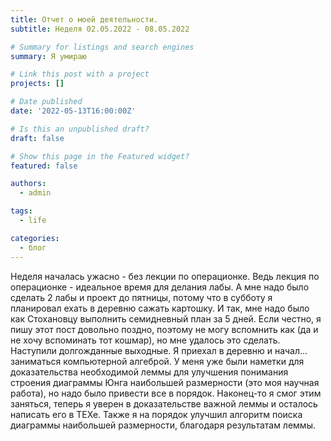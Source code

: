 ```yaml
---
title: Отчет о моей деятельности.
subtitle: Неделя 02.05.2022 - 08.05.2022

# Summary for listings and search engines
summary: Я умираю

# Link this post with a project
projects: []

# Date published
date: '2022-05-13T16:00:00Z'

# Is this an unpublished draft?
draft: false

# Show this page in the Featured widget?
featured: false

authors:
  - admin

tags:
  - life

categories:
  - блог
---
```


Неделя началась ужасно - без лекции по операционке. Ведь лекция по операционке - идеальное время для делания лабы. А мне надо было сделать 2 лабы и проект до пятницы, потому что в субботу я планировал ехать в деревню сажать картошку.
И так, мне надо было как Стохановцу выполнить семидневный план за 5 дней. Если честно, я пишу этот пост довольно поздно, поэтому не могу вспомнить как (да и не хочу вспоминать тот кошмар), но мне удалось это сделать.
Наступили долгожданные выходные. Я приехал в деревню и начал... заниматься компьютерной алгеброй. У меня уже были наметки для доказательства необходимой леммы для улучшения понимания строения диаграммы Юнга наибольшей размерности
(это моя научная работа), но надо было привести все в порядок. Наконец-то я смог этим заняться, теперь я уверен в доказательстве важной леммы и осталось написать его в ТЕХе.
Также я на порядок улучшил алгоритм поиска диаграммы наибольшей размерности, благодаря результатам леммы.
